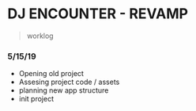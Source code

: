 # DJ ENCOUNTER - REVAMP

> worklog

### 5/15/19

- Opening old project
- Assesing project code / assets
- planning new app structure
- init project
